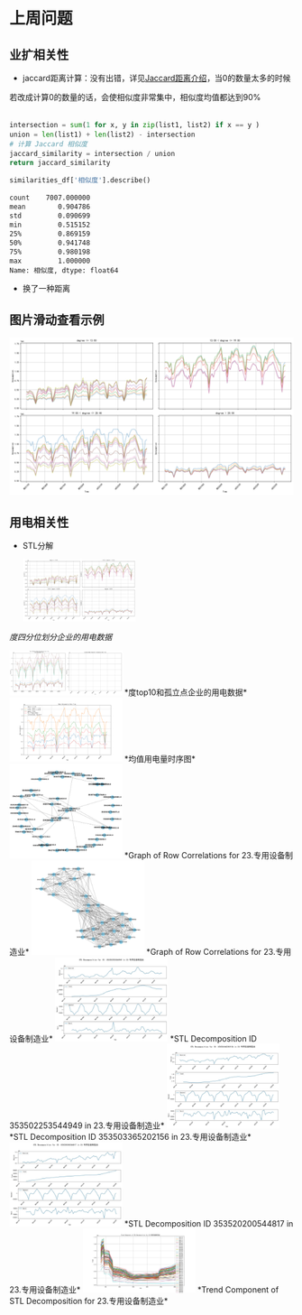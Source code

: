 # 上周问题

## 业扩相关性
- jaccard距离计算：没有出错，详见[Jaccard距离介绍](https://zhizhou-1.github.io/docs/#/Jaccard%E8%B7%9D%E7%A6%BB%E4%BB%8B%E7%BB%8D/Jaccard%E8%B7%9D%E7%A6%BB%E4%BB%8B%E7%BB%8D)，当0的数量太多的时候

若改成计算0的数量的话，会使相似度非常集中，相似度均值都达到90%

```python

intersection = sum(1 for x, y in zip(list1, list2) if x == y )
union = len(list1) + len(list2) - intersection
# 计算 Jaccard 相似度
jaccard_similarity = intersection / union
return jaccard_similarity

```

```python
similarities_df['相似度'].describe()
```

```
count    7007.000000
mean        0.904786
std         0.090699
min         0.515152
25%         0.869159
50%         0.941748
75%         0.980198
max         1.000000
Name: 相似度, dtype: float64
```


- 换了一种距离

## 图片滑动查看示例

<div class="scrollable">
    <img src="output/0714-企业用电相关性/度四分位划分企业的用电数据.png" alt="长图片示例">
</div>

## 用电相关性

- STL分解

  <img src="output/0714-企业用电相关性/度四分位划分企业的用电数据.png" alt="度四分位划分企业的用电数据" width="200">
*度四分位划分企业的用电数据*

<img src="output/0714-企业用电相关性/度top10和孤立点企业的用电数据.png" alt="度top10和孤立点企业的用电数据" width="200">
*度top10和孤立点企业的用电数据*

<img src="output/0714-企业用电相关性/均值用电量时序图.png" alt="均值用电量时序图" width="200">
*均值用电量时序图*

<img src="output/0714-企业用电相关性/Graph of Row Correlations for 23.专用设备制造业.jpg" alt="Graph of Row Correlations for 23.专用设备制造业" width="200">
*Graph of Row Correlations for 23.专用设备制造业*

<img src="output/0714-企业用电相关性/Graph_of_Row_Correlations_for_23.专用设备制造业.jpg" alt="Graph of Row Correlations for 23.专用设备制造业" width="200">
*Graph of Row Correlations for 23.专用设备制造业*

<img src="output/0714-企业用电相关性/STL_Decomposition_ID_353502253544949_in_23.专用设备制造业.jpg" alt="STL Decomposition ID 353502253544949 in 23.专用设备制造业" width="200">
*STL Decomposition ID 353502253544949 in 23.专用设备制造业*

<img src="output/0714-企业用电相关性/STL_Decomposition_ID_353503365202156_in_23.专用设备制造业.jpg" alt="STL Decomposition ID 353503365202156 in 23.专用设备制造业" width="200">
*STL Decomposition ID 353503365202156 in 23.专用设备制造业*

<img src="output/0714-企业用电相关性/STL_Decomposition_ID_353520200544817_in_23.专用设备制造业.jpg" alt="STL Decomposition ID 353520200544817 in 23.专用设备制造业" width="200">
*STL Decomposition ID 353520200544817 in 23.专用设备制造业*

<img src="output/0714-企业用电相关性/Trend_Component_of_STL_Decomposition_for_23.专用设备制造业.jpg" alt="Trend Component of STL Decomposition for 23.专用设备制造业" width="200">
*Trend Component of STL Decomposition for 23.专用设备制造业*

